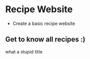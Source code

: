 # Recipe Website
- Create a basic recipe website

## Get to know all recipes :)
what a stupid title
